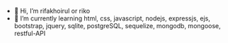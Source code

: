 - 👋 Hi, I’m rifakhoirul or riko
- 🌱 I’m currently learning html, css, javascript, nodejs, expressjs, ejs, bootstrap, jquery, sqlite, postgreSQL, sequelize, mongodb, mongoose, restful-API

<!---
rifakhoirul/rifakhoirul is a ✨ special ✨ repository because its `README.md` (this file) appears on your GitHub profile.
You can click the Preview link to take a look at your changes.
--->
